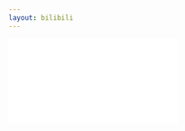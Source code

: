 ```yaml
---
layout: bilibili
---
```


<div class="responsive-video-container">
  <iframe src="//player.bilibili.com/player.html?aid=548647361&bvid=BV1rq4y157eS&cid=428860385&page=1&danmaku=0" scrolling="no" border="0" frameborder="no" framespacing="0" allowfullscreen="true"> </iframe>
</div>